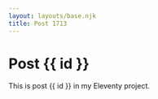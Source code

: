 ```yaml
---
layout: layouts/base.njk
title: Post 1713
---
```


# Post {{ id }}

This is post {{ id }} in my Eleventy project.
